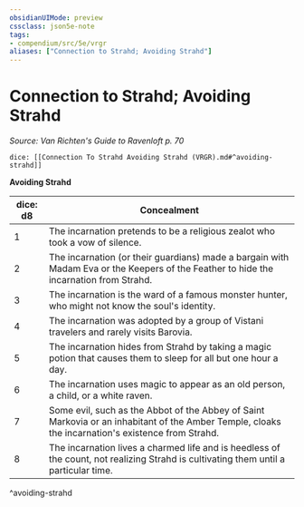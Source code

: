 ```yaml
---
obsidianUIMode: preview
cssclass: json5e-note
tags:
- compendium/src/5e/vrgr
aliases: ["Connection to Strahd; Avoiding Strahd"]
---
```

# Connection to Strahd; Avoiding Strahd
*Source: Van Richten's Guide to Ravenloft p. 70* 

`dice: [[Connection To Strahd Avoiding Strahd (VRGR).md#^avoiding-strahd]]`

**Avoiding Strahd**

| dice: d8 | Concealment |
|----------|-------------|
| 1 | The incarnation pretends to be a religious zealot who took a vow of silence. |
| 2 | The incarnation (or their guardians) made a bargain with Madam Eva or the Keepers of the Feather to hide the incarnation from Strahd. |
| 3 | The incarnation is the ward of a famous monster hunter, who might not know the soul's identity. |
| 4 | The incarnation was adopted by a group of Vistani travelers and rarely visits Barovia. |
| 5 | The incarnation hides from Strahd by taking a magic potion that causes them to sleep for all but one hour a day. |
| 6 | The incarnation uses magic to appear as an old person, a child, or a white raven. |
| 7 | Some evil, such as the Abbot of the Abbey of Saint Markovia or an inhabitant of the Amber Temple, cloaks the incarnation's existence from Strahd. |
| 8 | The incarnation lives a charmed life and is heedless of the count, not realizing Strahd is cultivating them until a particular time. |
^avoiding-strahd